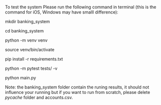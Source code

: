 To test the system
Please run the following command in terminal (this is the command for iOS, Windows may have smalll difference):


mkdir banking_system

cd banking_system

python -m venv venv

source venv/bin/activate

pip install -r requirements.txt

python -m pytest tests/ -v

python main.py



Note: the banking_system folder contain the runing results, it should not influence your running but if you want to run from scratch, please delete _pycache_ folder and accounts.csv.

